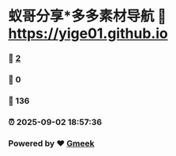 # 蚁哥分享*多多素材导航 :link: https://yige01.github.io 
### :page_facing_up: [2](https://yige01.github.io/tag.html) 
### :speech_balloon: 0 
### :hibiscus: 136 
### :alarm_clock: 2025-09-02 18:57:36 
### Powered by :heart: [Gmeek](https://github.com/Meekdai/Gmeek)
